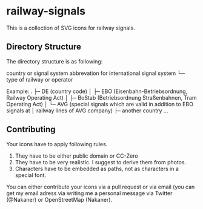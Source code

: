 railway-signals
===============

This is a collection of SVG icons for railway signals.


Directory Structure
-------------------

The directory structure is as following:

country or signal system abbrevation for international signal system
└─ type of railway or operator

Example:
    .
    ├– DE (country code)
    │  ├– EBO (Eisenbahn-Betriebsordnung, Railway Operating Act)
    │  ├– BoStab (Betriebsordnung Straßenbahnen, Tram Operating Act)
    │  └– AVG (special signals which are valid in addition to EBO signals at 
    │        railway lines of AVG company)
    ├– another country
    …


Contributing
------------

Your icons have to apply following rules.

1. They have to be either public domain or CC-Zero
2. They have to be very realistic. I suggest to derive them from photos.
3. Characters have to be embedded as paths, not as characters in a 
   special font.

You can either contribute your icons via a pull request or via email 
(you can get my email adress via writing me a personal message via 
Twitter (@Nakaner) or OpenStreetMap (Nakaner).
